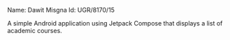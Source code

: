 Name: Dawit Misgna      Id: UGR/8170/15   

A simple Android application using Jetpack Compose that displays a list of academic courses.
